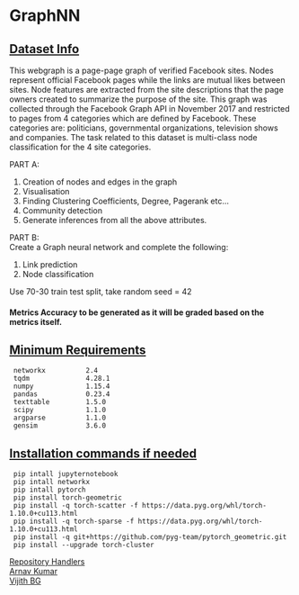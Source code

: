 # GraphNN

## <ins>Dataset Info</ins>

This webgraph is a page-page graph of verified Facebook sites. Nodes represent official Facebook pages while the links are mutual likes between sites. Node features are extracted from the site descriptions that the page owners created to summarize the purpose of the site. This graph was collected through the Facebook Graph API in November 2017 and restricted to pages from 4 categories which are defined by Facebook. These categories are: politicians, governmental organizations, television shows and companies. The task related to this dataset is multi-class node classification for the 4 site categories.


PART A:
1. Creation of nodes and edges in the graph
2. Visualisation
3. Finding Clustering Coefficients, Degree, Pagerank etc...
4. Community detection
5. Generate inferences from all the above attributes.


PART B:</br>
Create a Graph neural network and complete the following:</br>
1. Link prediction
2. Node classification

Use 70-30 train test split, take random seed = 42
#### Metrics Accuracy to be generated as it will be graded based on the metrics itself.


## <ins>Minimum Requirements</ins>

```
 networkx          2.4
 tqdm              4.28.1
 numpy             1.15.4
 pandas            0.23.4
 texttable         1.5.0
 scipy             1.1.0
 argparse          1.1.0
 gensim            3.6.0
```

## <ins>Installation commands if needed</ins>

 ```
  pip intall jupyternotebook
  pip intall networkx
  pip intall pytorch
  pip install torch-geometric
  pip install -q torch-scatter -f https://data.pyg.org/whl/torch-1.10.0+cu113.html
  pip install -q torch-sparse -f https://data.pyg.org/whl/torch-1.10.0+cu113.html
  pip install -q git+https://github.com/pyg-team/pytorch_geometric.git
  pip install --upgrade torch-cluster
 ```
 
 <ins>Repository Handlers</ins><br />
 [Arnav Kumar](https://github.com/ArnavKumar7)<br />
 [Vijith BG](https://github.com/crypto-vbg)
